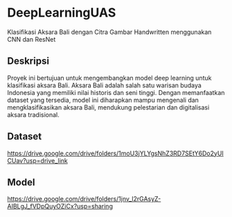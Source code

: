 # DeepLearningUAS
Klasifikasi Aksara Bali dengan Citra Gambar Handwritten menggunakan CNN dan ResNet

## Deskripsi
Proyek ini bertujuan untuk mengembangkan model deep learning untuk klasifikasi aksara Bali. Aksara Bali adalah salah satu warisan budaya Indonesia yang memiliki nilai historis dan seni tinggi. Dengan memanfaatkan dataset yang tersedia, model ini diharapkan mampu mengenali dan mengklasifikasikan aksara Bali, mendukung pelestarian dan digitalisasi aksara tradisional.

## Dataset
https://drive.google.com/drive/folders/1moU3jYLYgsNhZ3RD7SEtY6Do2yUICUav?usp=drive_link

## Model 
https://drive.google.com/drive/folders/1jnv_l2rGAsyZ-AIBLgJ_fVDpQuyOZiCx?usp=sharing
